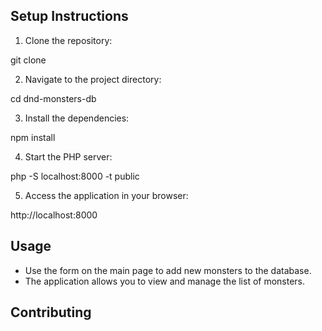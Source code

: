 ## Setup Instructions

1. Clone the repository:

git clone <repository-url>

2. Navigate to the project directory:

cd dnd-monsters-db

3. Install the dependencies:

npm install

4. Start the PHP server:

php -S localhost:8000 -t public

5. Access the application in your browser:

http://localhost:8000

## Usage

- Use the form on the main page to add new monsters to the database.
- The application allows you to view and manage the list of monsters.

## Contributing